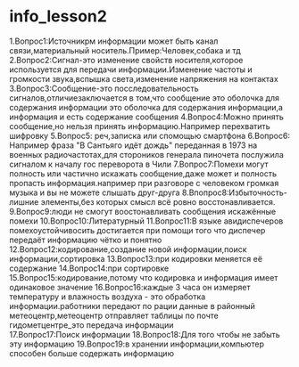 # info_lesson2
1.Вопрос1:Источникрм информации может быть канал связи,материальный носитель.Пример:Человек,собака и тд
2.Вопрос2:Сигнал-это изменение свойств носителя,которое используется для передачи информации.Изменение частоты и громкости звука,вспышка света,изменение напряжения на контактах
3.Вопрос3:Сообщение-это посследовательность сигналов,отличиезаключается в том,что сообщение это оболочка для содержания информации это оболочка для содержания информации,а информация и есть содержание сообщения 
4.Вопрос4:Можно принять сообщение,но нельзя принять информацию.Например перехватить шифровку
5.Вопрос5: реч,записка или спомощью смартфона 
6.Вопрос6: Например фраза "В Сантьяго идёт дождь" переданная в 1973 на военных радиочастотах,для стороников генерала пиночета послужила сигналом к началу гос переворота в Чили
7.Вопрос7:Помехи могут полность или частично искажать сообщение,даже может и полность пропасть информация.например при разговоре с человеком громкая музыка и вы не можете слышать друг-друга 
8.Впопрос8:Избыточность-лишние элементы,без которых смысл всё ровно восстонавливается.
9.Вопрос9:люди не смогут воостонавливать сообщения искажённые помехи
10.Вопрос10:Литературный
11.Вопрос11:В языке авидиспечеров  помехоустойчивосить достигается при помощи того  что диспечер передаёт информацию чётко и понятно
12.Вопрос12:кодирование,создание новой информации,поиск информации,сортировка 
13.Вопрос13:при кодировки меняется её содержание 
14.Вопрос14:при сортировке 
15.Вопрос15:кодирование,потому что кодировка и информация имеет одинаковое значение 
16.Вопрос16:каждые 3 часа он измеряет температуру и влажность воздуха - это обработка информации.работники передают по рации данные в районный метеоцентр,метеоцентр отправляет таблицы по почте гидометцентре_это передача информации\
17.Вопрос17:Поиск информации
18.Вопрос18:Для того чтобы не забыть эту информацию
19.Вопрос19:в хранении информации,компьютер способен больше содержать информацию
